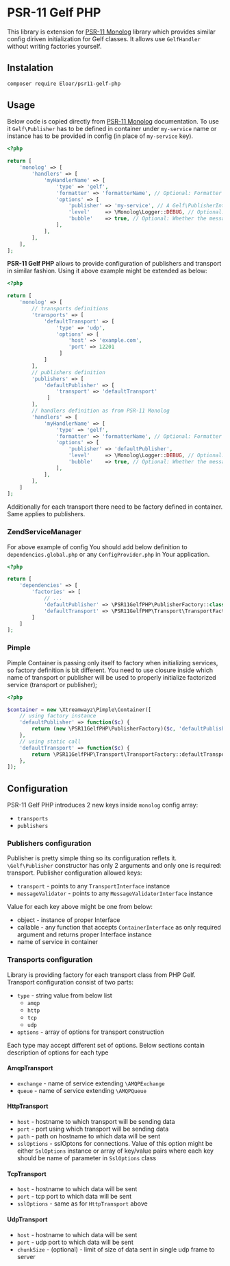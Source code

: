 # PSR-11 Gelf PHP

This library is extension for [PSR-11 Monolog](https://github.com/wshafer/psr11-monolog) library which provides similar
config diriven initialization for Gelf classes. It allows use `GelfHandler` without writing factories yourself. 

## Instalation

```bash
composer require Eloar/psr11-gelf-php
```

## Usage

Below code is copied directly from [PSR-11 Monolog](https://github.com/wshafer/psr11-monolog) documentation. To use it 
`Gelf\Publisher` has to be defined in container under `my-service` name or instance has to be provided in config (in 
place of `my-service` key). 

```php
<?php

return [
    'monolog' => [
        'handlers' => [
            'myHandlerName' => [
                'type' => 'gelf',
                'formatter' => 'formatterName', // Optional: Formatter for the handler.  Default for the handler will be used if not supplied
                'options' => [
                    'publisher' => 'my-service', // A Gelf\PublisherInterface object.  Must be a valid service.
                    'level'     => \Monolog\Logger::DEBUG, // Optional: The minimum logging level at which this handler will be triggered
                    'bubble'    => true, // Optional: Whether the messages that are handled can bubble up the stack or not
                ],
            ],
        ],
    ],
];
```

**PSR-11 Gelf PHP** allows to provide configuration of publishers and transport in similar fashion. Using it above
example might be extended as below:

```php
<?php

return [
    'monolog' => [
        // transports definitions
        'transports' => [
            'defaultTransport' => [
                'type' => 'udp',
                'options' => [
                    'host' => 'example.com',
                    'port' => 12201
                 ]
            ]
        ],
        // publishers definition
        'publishers' => [
            'defaultPublisher' => [
                'transport' => 'defaultTransport'
             ]
        ],
        // handlers definition as from PSR-11 Monolog
        'handlers' => [
            'myHandlerName' => [
                'type' => 'gelf',
                'formatter' => 'formatterName', // Optional: Formatter for the handler.  Default for the handler will be used if not supplied
                'options' => [
                    'publisher' => 'defaultPublisher',
                    'level'     => \Monolog\Logger::DEBUG, // Optional: The minimum logging level at which this handler will be triggered
                    'bubble'    => true, // Optional: Whether the messages that are handled can bubble up the stack or not
                ],
            ],
        ],
    ]
];
```

Additionally for each transport there need to be factory defined in container. Same applies to publishers.

### ZendServiceManager

For above example of config You should add below definition to `dependencies.global.php` or any `ConfigProvider.php` in 
Your application.

```php
<?php

return [
    'dependencies' => [
        'factories' => [
            // ...
            'defaultPublisher' => \PSR11GelfPHP\PublisherFactory::class,
            'defaultTransport' => \PSR11GelfPHP\Transport\TransportFactory::class,
        ]
    ]
];
```

### Pimple

Pimple Container is passing only itself to factory when initializing services, so factory definition is bit different.
You need to use closure inside which name of transport or publisher will be used to properly initialize factorized
service (transport or publisher);

```php
<?php

$container = new \Xtreamwayz\Pimple\Container([
    // using factory instance
    'defaultPublisher' => function($c) {
        return (new \PSR11GelfPHP\PublisherFactory)($c, 'defaultPublisher');
    },
    // using static call
    'defaultTransport' => function($c) {
        return \PSR11GelfPHP\Transport\TransportFactory::defaultTransport($c);
    },
]);
```

## Configuration

PSR-11 Gelf PHP introduces 2 new keys inside `monolog` config array:
- `transports`
- `publishers`

### Publishers configuration

Publisher is pretty simple thing so its configuration reflets it. `\Gelf\Publisher` constructor has only 2 arguments and
only one is required: transport. Publisher configuration allowed keys:
- `transport` - points to any `TransportInterface` instance
- `messageValidator` - points to any `MessageValidatorInterface` instance

Value for each key above might be one from below:
- object - instance of proper Interface
- callable - any function that accepts `ContainerInterface` as only required argument and returns proper Interface 
    instance
- name of service in container

### Transports configuration

Library is providing factory for each transport class from PHP Gelf. Transport configuration consist of two parts:
- `type` - string value from below list
    - `amqp`
    - `http`
    - `tcp`
    - `udp`
- `options` - array of options for transport construction

Each type may accept different set of options. Below sections contain description of options for each type

#### AmqpTransport

- `exchange` - name of service extending `\AMQPExchange`
- `queue` - name of service extending `\AMQPQueue`

#### HttpTransport

- `host` - hostname to which transport will be sending data
- `port` - port using which transport will be sending data
- `path` - path on hostname to which data will be sent
- `sslOptions` - sslOptons for connections. Value of this option might be either `SslOptions` instance or array of
    key/value pairs where each key should be name of parameter in `SslOptions` class
    
#### TcpTransport

- `host` - hostname to which data will be sent
- `port` - tcp port to which data will be sent
- `sslOptions` - same as for `HttpTransport` above 

#### UdpTransport

- `host` - hostname to which data will be sent
- `port` - udp port to which data will be sent
- `chunkSize` - (optional) - limit of size of data sent in single udp frame to server 